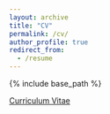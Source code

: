 ```yaml
---
layout: archive
title: "CV"
permalink: /cv/
author_profile: true
redirect_from:
  - /resume
---
```


{% include base_path %}

<a href="{{base.url}}/files/cv.pdf" target="_blank" class="btn btn-success"><span style="font-size: 100%;">Curriculum Vitae</span></a>
